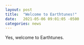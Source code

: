 ```yaml
---
layout: post
title:  "Welcome to Earthtunes!"
date:   2021-05-06 09:01:05 -0500
categories: news
---
```

Yes, welcome to Earthtunes.
